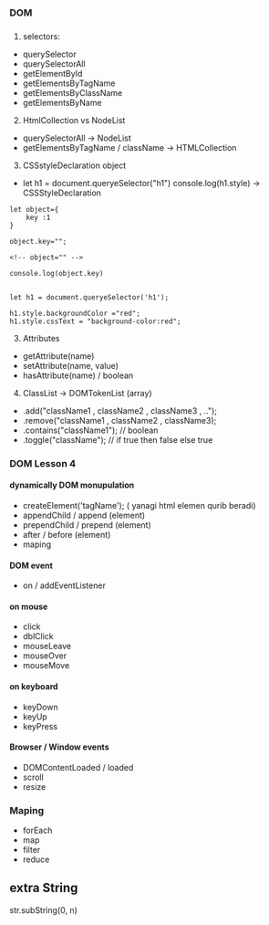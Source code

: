 ### DOM

### 

1. selectors: 

- querySelector 
- querySelectorAll
- getElementById 
- getElementsByTagName
- getElementsByClassName
- getElementsByName

2. HtmlCollection vs NodeList

- querySelectorAll -> NodeList
- getElementsByTagName / className -> HTMLCollection

3. CSSstyleDeclaration object
- let h1 = document.queryeSelector("h1") 
console.log(h1.style) -> CSSStyleDeclaration

```
let object={
    key :1
}

object.key="";

<!-- object="" -->

console.log(object.key)


let h1 = document.queryeSelector('h1');

h1.style.backgroundColor ="red";
h1.style.cssText = "background-color:red";

```

3. Attributes

- getAttribute(name)
- setAttribute(name, value)
- hasAttribute(name) / boolean

4. ClassList -> DOMTokenList (array)
- .add("className1 , className2 , className3 , ..");
- .remove("className1 , className2 , className3);
- .contains("className1"); // boolean
- .toggle("className"); // if true then false else true


### DOM Lesson 4

####  dynamically DOM monupulation

- createElement('tagName'); ( yanagi html elemen qurib beradi)
- appendChild / append (element)
- prependChild / prepend (element)
- after / before (element)
- maping

#### DOM event

- on / addEventListener

#### on mouse

- click 
- dblClick
- mouseLeave
- mouseOver
- mouseMove

#### on keyboard

- keyDown
- keyUp
- keyPress

#### Browser / Window events

- DOMContentLoaded / loaded
- scroll
- resize

### Maping

- forEach
- map
- filter 
- reduce


## extra String 

str.subString(0, n)
















